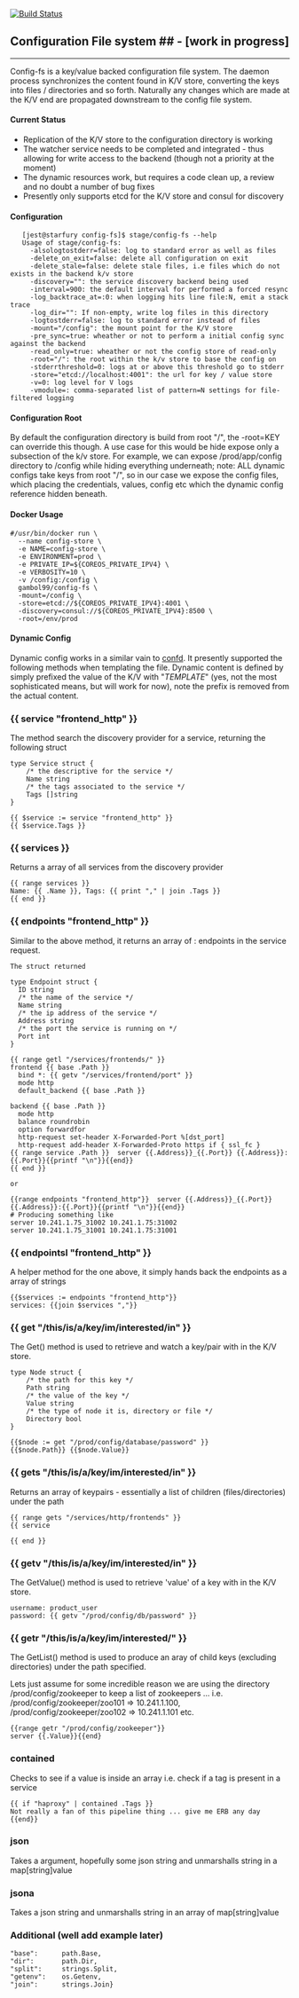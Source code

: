 [![Build Status](https://drone.io/github.com/gambol99/config-fs/status.png)](https://drone.io/github.com/gambol99/config-fs/latest)

## Configuration File system ## - [work in progress]
------

Config-fs is a key/value backed configuration file system. The daemon process synchronizes the content found in K/V store, converting the keys into files / directories and so forth. Naturally any changes which are made at the K/V end are propagated downstream to the config file system.

#### **Current Status**

 - Replication of the K/V store to the configuration directory is working
 - The watcher service needs to be completed and integrated - thus allowing for write access to the backend (though not a priority at the moment)
 - The dynamic resources work, but requires a code clean up, a review and no doubt a number of bug fixes
 - Presently only supports etcd for the K/V store and consul for discovery 

#### **Configuration**

       [jest@starfury config-fs]$ stage/config-fs --help
       Usage of stage/config-fs:
         -alsologtostderr=false: log to standard error as well as files
         -delete_on_exit=false: delete all configuration on exit
         -delete_stale=false: delete stale files, i.e files which do not exists in the backend k/v store
         -discovery="": the service discovery backend being used
         -interval=900: the default interval for performed a forced resync
         -log_backtrace_at=:0: when logging hits line file:N, emit a stack trace
         -log_dir="": If non-empty, write log files in this directory
         -logtostderr=false: log to standard error instead of files
         -mount="/config": the mount point for the K/V store
         -pre_sync=true: wheather or not to perform a initial config sync against the backend
         -read_only=true: wheather or not the config store of read-only
         -root="/": the root within the k/v store to base the config on
         -stderrthreshold=0: logs at or above this threshold go to stderr
         -store="etcd://localhost:4001": the url for key / value store
         -v=0: log level for V logs
         -vmodule=: comma-separated list of pattern=N settings for file-filtered logging

#### **Configuration Root**

By default the configuration directory is build from root "/", the -root=KEY can override this though. A use case for this would be hide expose only a subsection of the k/v store. For example, we can expose /prod/app/config directory to /config while hiding everything underneath; note: ALL dynamic configs take keys from root "/", so in our case we expose the config files, which placing the credentials, values, config etc which the dynamic config reference hidden beneath.

#### **Docker Usage**

	#/usr/bin/docker run \
	  --name config-store \
	  -e NAME=config-store \
	  -e ENVIRONMENT=prod \
	  -e PRIVATE_IP=${COREOS_PRIVATE_IPV4} \
	  -e VERBOSITY=10 \
	  -v /config:/config \
	  gambol99/config-fs \
	  -mount=/config \
	  -store=etcd://${COREOS_PRIVATE_IPV4}:4001 \
	  -discovery=consul://${COREOS_PRIVATE_IPV4}:8500 \
	  -root=/env/prod

#### **Dynamic Config** 

Dynamic config works in a similar vain to [confd](https://github.com/kelseyhightower/confd). It presently supported the following methods when templating the file. Dynamic content is defined by simply prefixed the value of the K/V with "$TEMPLATE$" (yes, not the most sophisticated means, but will work for now), note the prefix is removed from the actual content.

### {{ service "frontend_http" }}

The method search the discovery provider for a service, returning the following struct

    type Service struct {
    	/* the descriptive for the service */
    	Name string
    	/* the tags associated to the service */
    	Tags []string
    }

    {{ $service := service "frontend_http" }}
    {{ $service.Tags }}

### {{ services }}

Returns a array of all services from the discovery provider

    {{ range services }}
    Name: {{ .Name }}, Tags: {{ print "," | join .Tags }}
    {{ end }}

### {{ endpoints "frontend_http" }}

Similar to the above method, it returns an array of <IPADDRESS>:<PORT> endpoints in the service request.

    The struct returned

    type Endpoint struct {
      ID string
      /* the name of the service */
      Name string
      /* the ip address of the service */
      Address string
      /* the port the service is running on */
      Port int
    }

    {{ range getl "/services/frontends/" }}
    frontend {{ base .Path }}
      bind *: {{ getv "/services/frontend/port" }}
      mode http
      default_backend {{ base .Path }}

    backend {{ base .Path }}
      mode http
      balance roundrobin
      option forwardfor
      http-request set-header X-Forwarded-Port %[dst_port]
      http-request add-header X-Forwarded-Proto https if { ssl_fc }
    {{ range service .Path }}  server {{.Address}}_{{.Port}} {{.Address}}:{{.Port}}{{printf "\n"}}{{end}}
    {{ end }}

    or

    {{range endpoints "frontend_http"}}  server {{.Address}}_{{.Port}} {{.Address}}:{{.Port}}{{printf "\n"}}{{end}}
    # Producing something like
    server 10.241.1.75_31002 10.241.1.75:31002
    server 10.241.1.75_31001 10.241.1.75:31001

### {{ endpointsl "frontend_http" }}

A helper method for the one above, it simply hands back the endpoints as a array of strings

	{{$services := endpoints "frontend_http"}}
	services: {{join $services ","}}

### {{ get "/this/is/a/key/im/interested/in" }}

The Get() method is used to retrieve and watch a key/pair with in the K/V store.

    type Node struct {
        /* the path for this key */
        Path string
        /* the value of the key */
        Value string
        /* the type of node it is, directory or file */
        Directory bool
    }

    {{$node := get "/prod/config/database/password" }}
    {{$node.Path}} {{$node.Value}}

### {{ gets "/this/is/a/key/im/interested/in" }}

Returns an array of keypairs - essentially a list of children (files/directories) under the path

    {{ range gets "/services/http/frontends" }}
    {{ service

    {{ end }}

### {{ getv "/this/is/a/key/im/interested/in" }}

The GetValue() method is used to retrieve 'value' of a key with in the K/V store.

    username: product_user
    password: {{ getv "/prod/config/db/password" }}

### {{ getr "/this/is/a/key/im/interested/" }}

The GetList() method is used to produce an aray of child keys (excluding directories) under the path specified.

Lets just assume for some incredible reason we are using the directory /prod/config/zookeeper to keep a list of zookeepers ... i.e. /prod/config/zookeeper/zoo101 => 10.241.1.100, /prod/config/zookeeper/zoo102 => 10.241.1.101 etc.

    {{range getr "/prod/config/zookeeper"}}
    server {{.Value}}{{end}

### contained

Checks to see if a value is inside an array i.e. check if a tag is present in a service

    {{ if "haproxy" | contained .Tags }}
    Not really a fan of this pipeline thing ... give me ERB any day
    {{end}}

### json

Takes a argument, hopefully some json string and unmarshalls string in a map[string]value

### jsona

Takes a json string and unmarshalls string in an array of map[string]value

### Additional (well add example later)

    "base":      path.Base,
    "dir":       path.Dir,
    "split":     strings.Split,
    "getenv":    os.Getenv,
    "join":      strings.Join}
